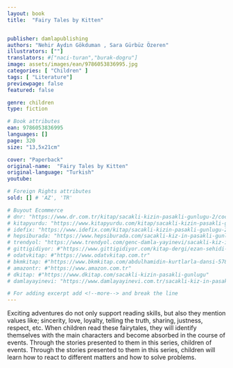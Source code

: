 ```yaml
---
layout: book
title:  "Fairy Tales by Kitten"


publisher: damlapublishing
authors: "Nehir Aydın Gökduman , Sara Gürbüz Özeren"
illustrators: [""]
translators: #["naci-turan","burak-dogru"]
image: assets/images/ean/9786053836995.jpg
categories: [ "Children" ]
tags: [ "Literature"]
previewpage: false
featured: false

genre: children
type: fiction

# Book attributes
ean: 9786053836995
languages: []
page: 320
size: "13,5x21cm"

cover: "Paperback"
original-name:  "Fairy Tales by Kitten"
original-language: "Turkish"
youtube:

# Foreign Rights attributes
sold: [] # 'AZ', 'TR'

# Buyout Ecommerce
# dnr: "https://www.dr.com.tr/kitap/sacakli-kizin-pasakli-gunlugu-2/cocuk-ve-genclik/genclik-10-yas/roman-oyku/urunno=0001893059001"
# kitapyurdu: "https://www.kitapyurdu.com/kitap/sacakli-kizin-pasakli-gunlugu-2-/560122.html&filter_name=Sa%C3%A7akl%C4%B1+K%C4%B1z%27%C4%B1n+Pasakl%C4%B1+G%C3%BCnl%C3%BC%C4%9F%C3%BC+2"
# idefix: "https://www.idefix.com/kitap/sacakli-kizin-pasakli-gunlugu-2/cocuk-ve-genclik/genclik-10-yas/roman-oyku/urunno=0001893059001"
# hepsiburada: "https://www.hepsiburada.com/sacakli-kiz-in-pasakli-gunlugu-2-damla-yayinevi-p-HBV000012ER86"
# trendyol: "https://www.trendyol.com/genc-damla-yayinevi/sacakli-kiz-in-pasakli-gunlugu-2-p-54825777"
# gittigidiyor: #"https://www.gittigidiyor.com/kitap-dergi/ezan-sehidi-adnan-menderes_pdp_732728793"
# odatvkitap: #"https://www.odatvkitap.com.tr"
# bkmkitap: #"https://www.bkmkitap.com/abdulhamidin-kurtlarla-dansi-578226"
# amazontr: #"https://www.amazon.com.tr"
# dkitap: #"https://www.dkitap.com/sacakli-kizin-pasakli-gunlugu"
# damlayayinevi: "https://www.damlayayinevi.com.tr/sacakli-kiz-in-pasakli-gunlugu-2-bu-iste-bi-terslik-var"

# For adding excerpt add <!--more--> and break the line
---
```

Exciting adventures do not only
support reading skills, but also they
mention values like; sincerity, love,
loyalty, telling the truth, sharing,
justness, respect, etc. When children
read these fairytales, they will identify
themselves with the main characters
and become absorbed in the course
of events. Through the stories presented to them in this series, children
of events. Through the stories presented to them in this series, children
will learn how to react to different
matters and how to solve problems.
<!--more--> 

